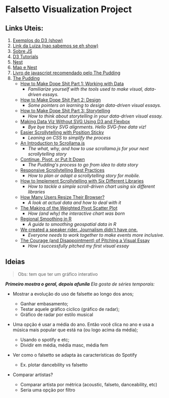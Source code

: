 # Falsetto Visualization Project

## Links Uteis:

1. [Exemplos do D3 (show)](https://github.com/richardadalton/d3examples)
1. [Link da Luiza (nao sabemos se eh show)](https://www.d3-graph-gallery.com/intro_d3js.html)
1. [Sobre JS](http://learnjsdata.com/getting_started.html)
1. [D3 Tutorials](https://github.com/d3/d3/wiki/Tutorials)
1. [Nest](http://bl.ocks.org/phoebebright/raw/3176159/)
1. [Map e Nest](https://observablehq.com/@stuartathompson/the-difference-between-d3-nest-d3-map-and-data-map)
1. [Livro de javascript recomendado pelo The Pudding](https://eloquentjavascript.net/)
1. [The Pudding](https://pudding.cool/topics/#how)
	* [How to Make Dope Shit Part 1: Working with Data](https://pudding.cool/process/how-to-make-dope-shit-part-1)
		* *Familiarize yourself with the tools used to make visual, data-driven essays.*
	* [How to Make Dope Shit Part 2: Design](https://pudding.cool/process/how-to-make-dope-shit-part-2) 
		* *Some pointers on learning to design data-driven visual essays.*
	* [How to Make Dope Shit Part 3: Storytelling](https://pudding.cool/process/how-to-make-dope-shit-part-3) 
		* *How to think about storytelling in your data-driven visual essay.*
	* [Making Data Viz Without SVG Using D3 and Flexbox](https://pudding.cool/process/flexbox-layout) 
		* *Bye bye tricky SVG alignments. Hello SVG-free data viz!*
	* [Easier Scrollytelling with Position Sticky](https://pudding.cool/process/scrollytelling-sticky)
		* *Leaning on CSS to simplify the process*
	* [An Introduction to Scrollama.js](https://pudding.cool/process/introducing-scrollama)
		* *The what, why, and how to use scrollama.js for your next scrollytelling story*
	* [Continue, Pivot, or Put It Down](https://pudding.cool/process/pivot-continue-down)
		* *The Pudding's process to go from idea to data story*
	* [Responsive Scrollytelling Best Practices](https://pudding.cool/process/responsive-scrollytelling) 
		* *How to plan or adapt a scrollytelling story for mobile.*
	* [How to Implement Scrollytelling with Six Different Libraries](https://pudding.cool/process/how-to-implement-scrollytelling) 
		* *How to tackle a simple scroll-driven chart using six different libraries*
	* [How Many Users Resize Their Browser?](https://pudding.cool/process/resize)
		* *A look at actual data and how to deal with it*
	* [The Making of the Weighted Pivot Scatter Plot](https://pudding.cool/process/weighted-pivot-scatter-plot)
		* *How (and why) the interactive chart was born*
	* [Regional Smoothing in R](https://pudding.cool/process/regional_smoothing)
		* *A guide to smoothing geospatial data in R*
	* [We created a speaker rider. Journalism didn’t have one.](https://pudding.cool/process/speaker-rider)
		* *Everyone needs to work together to make events more inclusive.*
	* [The Courage (and Disappointment) of Pitching a Visual Essay](https://pudding.cool/process/pitching-gendered-descriptions)
		* *How I successfully pitched my first visual essay*


## Ideias
> Obs: tem que ter um gráfico interativo

_**Primeiro mostra o geral, depois afunila**_ 
_Ela gosta de séries temporais:_

 - Mostrar a evolução do uso de falsette ao longo dos anos;
    - Ganhar embasamento;
    - Testar aquele gráfico ciclico (gráfico de radar);
    - Gráfico de radar por estilo musical

 - Uma opção é usar a média do ano. Então você clica no ano e usa a música mais popular que está na (ou logo acima da média);
    - Usando o spotify e etc; 
    - Dividir em média, média masc, média fem
- Ver como o falsetto se adapta às características do Spotify
    - Ex. plotar dancebility vs falsetto

- Comparar artistas? 
    - Comparar artista por métrica (acoustic, falseto, danceability, etc)
    - Seria uma opção por filtro
